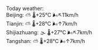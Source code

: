 Today weather:  
Beijing: ⛅️  🌡️+25°C 🌬️↖11km/h  
Tianjin: ⛅️  🌡️+28°C 🌬️↑7km/h  
Shijiazhuang: 🌫  🌡️+27°C 🌬️↖7km/h  
Tangshan: ⛅️  🌡️+28°C 🌬️↑7km/h  
